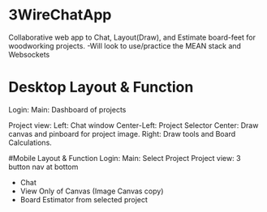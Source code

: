 # 3WireChatApp
Collaborative web app to Chat, Layout(Draw), and Estimate board-feet for woodworking projects.
-Will look to use/practice the MEAN stack and Websockets

# Desktop Layout & Function
Login: 
Main: Dashboard of projects

Project view: 
Left: Chat window 
Center-Left: Project Selector
Center: Draw canvas and pinboard for project image. 
Right: Draw tools and Board Calculations. 

#Mobile Layout & Function
Login: 
Main: Select Project
Project view: 
3 button nav at bottom 
- Chat
- View Only of Canvas (Image Canvas copy)  
- Board Estimator from selected project
